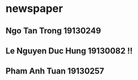# newspaper

## Ngo Tan Trong 19130249

## Le Nguyen Duc Hung 19130082 !!

## Pham Anh Tuan 19130257
